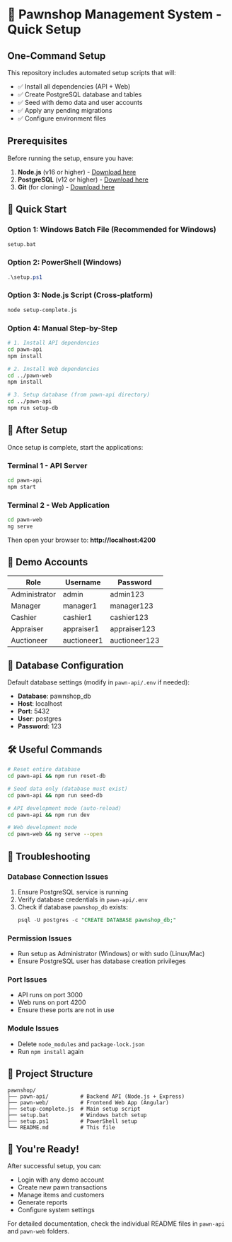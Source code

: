 # 🏦 Pawnshop Management System - Quick Setup

## One-Command Setup

This repository includes automated setup scripts that will:
- ✅ Install all dependencies (API + Web)
- ✅ Create PostgreSQL database and tables
- ✅ Seed with demo data and user accounts
- ✅ Apply any pending migrations
- ✅ Configure environment files

## Prerequisites

Before running the setup, ensure you have:

1. **Node.js** (v16 or higher) - [Download here](https://nodejs.org/)
2. **PostgreSQL** (v12 or higher) - [Download here](https://www.postgresql.org/download/)
3. **Git** (for cloning) - [Download here](https://git-scm.com/)

## 🚀 Quick Start

### Option 1: Windows Batch File (Recommended for Windows)
```cmd
setup.bat
```

### Option 2: PowerShell (Windows)
```powershell
.\setup.ps1
```

### Option 3: Node.js Script (Cross-platform)
```bash
node setup-complete.js
```

### Option 4: Manual Step-by-Step
```bash
# 1. Install API dependencies
cd pawn-api
npm install

# 2. Install Web dependencies
cd ../pawn-web
npm install

# 3. Setup database (from pawn-api directory)
cd ../pawn-api
npm run setup-db
```

## 🎯 After Setup

Once setup is complete, start the applications:

### Terminal 1 - API Server
```bash
cd pawn-api
npm start
```

### Terminal 2 - Web Application
```bash
cd pawn-web
ng serve
```

Then open your browser to: **http://localhost:4200**

## 🔑 Demo Accounts

| Role          | Username    | Password     |
|---------------|-------------|--------------|
| Administrator | admin       | admin123     |
| Manager       | manager1    | manager123   |
| Cashier       | cashier1    | cashier123   |
| Appraiser     | appraiser1  | appraiser123 |
| Auctioneer    | auctioneer1 | auctioneer123|

## 🔧 Database Configuration

Default database settings (modify in `pawn-api/.env` if needed):
- **Database**: pawnshop_db
- **Host**: localhost
- **Port**: 5432
- **User**: postgres
- **Password**: 123

## 🛠️ Useful Commands

```bash
# Reset entire database
cd pawn-api && npm run reset-db

# Seed data only (database must exist)
cd pawn-api && npm run seed-db

# API development mode (auto-reload)
cd pawn-api && npm run dev

# Web development mode
cd pawn-web && ng serve --open
```

## 🚨 Troubleshooting

### Database Connection Issues
1. Ensure PostgreSQL service is running
2. Verify database credentials in `pawn-api/.env`
3. Check if database `pawnshop_db` exists:
   ```sql
   psql -U postgres -c "CREATE DATABASE pawnshop_db;"
   ```

### Permission Issues
- Run setup as Administrator (Windows) or with sudo (Linux/Mac)
- Ensure PostgreSQL user has database creation privileges

### Port Issues
- API runs on port 3000
- Web runs on port 4200
- Ensure these ports are not in use

### Module Issues
- Delete `node_modules` and `package-lock.json`
- Run `npm install` again

## 📁 Project Structure

```
pawnshop/
├── pawn-api/          # Backend API (Node.js + Express)
├── pawn-web/          # Frontend Web App (Angular)
├── setup-complete.js  # Main setup script
├── setup.bat          # Windows batch setup
├── setup.ps1          # PowerShell setup
└── README.md          # This file
```

## 🎉 You're Ready!

After successful setup, you can:
- Login with any demo account
- Create new pawn transactions
- Manage items and customers
- Generate reports
- Configure system settings

For detailed documentation, check the individual README files in `pawn-api` and `pawn-web` folders.